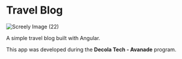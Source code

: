 # Travel Blog

![Screely Image (22)](https://github.com/user-attachments/assets/d3f37340-79e5-4840-98b4-77aa33b8e04e)

A simple travel blog built with Angular. 

This app was developed during the **Decola Tech - Avanade** program.
